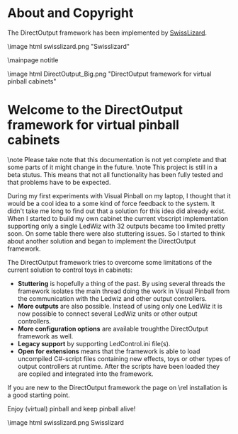 ﻿About and Copyright
=====
The DirectOutput framework has been implemented by <a href="http://vpuniverse.com/forums/user/668-swisslizard/">SwissLizard</a>. 

\image html swisslizard.png "Swisslizard"



\mainpage notitle

\image html DirectOutput_Big.png "DirectOutput framework for virtual pinball cabinets"

Welcome to the DirectOutput framework for virtual pinball cabinets
===================================================================

\note Please take note that this documentation is not yet complete and that some parts of it might change in the future. 
\note This project is still in a beta stutus. This means that not all functionality has been fully tested and that problems have to be expected. 

During my first experiments with Visual Pinball on my laptop, I thought that it would be a cool idea to a some kind of force feedback to the system. It didn't take me long to find out that a solution for this idea did already exist. 
When I started to build my own cabinet the current vbscript implementation supporting only a single LedWiz with 32 outputs became too limited pretty soon. On some table there were also stuttering issues. So I started to think about another solution and began to implement the DirectOutput framework.

The DirectOutput framework tries to overcome some limitations of the current solution to control toys in cabinets:

* __Stuttering__ is hopefully a thing of the past. By using several threads the framework isolates the main thread doing the work in Visual Pinball from the communication with the Ledwiz and other output controllers.
* __More outputs__ are also possible. Instead of using only one LedWiz it is now possible to connect several LedWiz units or other output controllers.
* __More configuration options__ are available troughthe DirectOutput framework as well.
* __Legacy support__ by supporting LedControl.ini file(s).
* __Open for extensions__ means that the framework is able to load uncompiled C#-script files containing new effects, toys or other types of output controllers at runtime. After the scripts have been loaded they are copiled and integrated into the framework.

If you are new to the DirectOutput framework the page on \rel installation is a good starting point.

Enjoy (virtual) pinball and keep pinball alive!

\image html swisslizard.png Swisslizard
